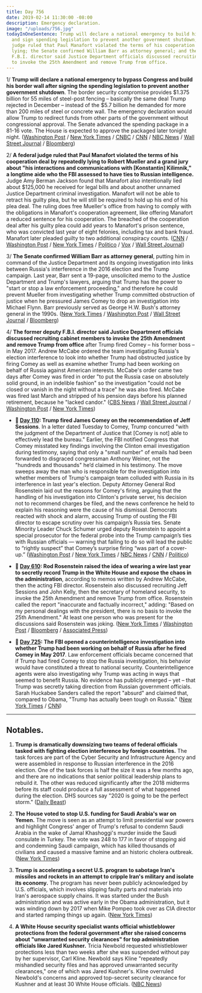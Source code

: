 ```yaml
---
title: Day 756
date: 2019-02-14 11:30:00 -08:00
description: Emergency declaration.
image: "/uploads/756.jpg"
todayInOneSentence: Trump will declare a national emergency to build his border wall
  and sign spending legislation to prevent another government shutdown; a federal
  judge ruled that Paul Manafort violated the terms of his cooperation deal by repeatedly
  lying; the Senate confirmed William Barr as attorney general; and the former deputy
  F.B.I. director said Justice Department officials discussed recruiting cabinet members
  to invoke the 25th Amendment and remove Trump from office.
---
```


1/ **Trump will declare a national emergency to bypass Congress and build his border wall after signing the spending legislation to prevent another government shutdown**. The border security compromise provides $1.375 billion for 55 miles of steel-post fencing – basically the same deal Trump rejected in December – instead of the $5.7 billion he demanded for more than 200 miles of steel or concrete wall. The emergency declaration would allow Trump to redirect funds from other parts of the government without congressional approval. The Senate advanced the spending package in a 81-16 vote. The House is expected to approve the packaged later tonight night. ([Washington Post](https://www.washingtonpost.com/business/economy/mcconnell-predicts-senate-passage-of-border-security-bill-hopes-trump-signs-it/2019/02/14/2f6e2cba-306f-11e9-8ad3-9a5b113ecd3c_story.html) / [New York Times](https://www.nytimes.com/2019/02/14/us/politics/trump-national-emergency-border.html) / [CNBC](https://www.cnbc.com/2019/02/14/trump-decides-whether-to-sign-border-security-deal-to-avoid-shutdown.html) / [CNN](https://www.cnn.com/2019/02/14/politics/donald-trump-wall-funding-bill/index.html) / [NBC News](https://www.nbcnews.com/politics/congress/government-shutdown-vote-border-bill-trump-n971576) / [Wall Street Journal](https://www.wsj.com/articles/lawmakers-set-to-vote-on-spending-package-to-keep-government-open-11550157589) / [Bloomberg](https://www.bloomberg.com/news/articles/2019-02-14/trump-seeks-clarification-on-border-deal-as-senate-prepares-vote))

2/ **A federal judge ruled that Paul Manafort violated the terms of his cooperation deal by repeatedly lying to Robert Mueller and a grand jury about "his interactions and communications with \[Konstantin\] Kilimnik," a longtime aide who the FBI assessed to have ties to Russian intelligence.** Judge Amy Berman Jackson found that Manafort also intentionally lied about $125,000 he received for legal bills and about another unnamed Justice Department criminal investigation. Manafort will not be able to retract his guilty plea, but he will still be required to hold up his end of his plea deal. The ruling does free Mueller's office from having to comply with the obligations in Manafort's cooperation agreement, like offering Manafort a reduced sentence for his cooperation. The breached of the cooperation deal after his guilty plea could add years to Manafort's prison sentence, who was convicted last year of eight felonies, including tax and bank fraud. Manafort later pleaded guilty to two additional conspiracy counts. ([CNN](https://www.cnn.com/2019/02/13/politics/paul-manafort-robert-mueller/index.html) / [Washington Post](https://www.washingtonpost.com/local/legal-issues/us-judge-finds-paul-manafort-lied-to-mueller-probe-about-contacts-with-russian-aide/2019/02/13/c5209f7a-2f2c-11e9-86ab-5d02109aeb01_story.html) / [New York Times](https://www.nytimes.com/2019/02/13/us/politics/manafort-mueller.html) / [Politico](https://www.politico.com/story/2019/02/13/paul-manafort-ruling-1169380) / [Vox](https://www.vox.com/2019/2/13/18222477/mueller-manafort-trump-russia-cooperation) / [Wall Street Journal](https://www.wsj.com/articles/judge-rules-paul-manafort-made-false-statements-in-violation-of-plea-agreement-11550101738))

3/ **The Senate confirmed William Barr as attorney general**, putting him in command of the Justice Department and its ongoing investigation into links between Russia's interference in the 2016 election and the Trump campaign. Last year, Barr sent a 19-page, unsolicited memo to the Justice Department and Trump's lawyers, arguing that Trump has the power to "start or stop a law enforcement proceeding," and therefore he could prevent Mueller from investigating whether Trump committed obstruction of justice when he pressured James Comey to drop an investigation into Michael Flynn. Barr previously served as George H.W. Bush's attorney general in the 1990s. ([New York Times](https://www.nytimes.com/2019/02/14/us/politics/william-barr-confirmed.html) / [Washington Post](https://www.washingtonpost.com/world/national-security/william-barr-expected-to-be-confirmed-as-attorney-general-thursday/2019/02/13/f162e514-2f1a-11e9-813a-0ab2f17e305b_story.html) / [Wall Street Journal](https://www.wsj.com/articles/william-barr-secures-enough-votes-in-senate-for-confirmation-as-attorney-general-11550167293) / [Bloomberg](https://www.bloomberg.com/news/articles/2019-02-14/barr-wins-confirmation-and-power-over-mueller-probe-s-outcome))

4/ **The former deputy F.B.I. director said Justice Department officials discussed recruiting cabinet members to invoke the 25th Amendment and remove Trump from office** after Trump fired Comey – his former boss – in May 2017. Andrew McCabe ordered the team investigating Russia's election interference to look into whether Trump had obstructed justice by firing Comey as well as examine whether Trump had been working on behalf of Russia against American interests. McCabe's order came two days after Comey was fired in order "to put the Russia case on absolutely solid ground, in an indelible fashion" so the investigation "could not be closed or vanish in the night without a trace" he was also fired. McCabe was fired last March and stripped of his pension days before his planned retirement, because he "lacked candor." ([CBS News](https://www.cbsnews.com/news/andrew-mccabe-says-he-ordered-the-obstruction-of-justice-case-of-president-trump-60-minutes/) / [Wall Street Journal](https://www.wsj.com/articles/ex-fbi-deputy-mccabe-says-he-approved-trump-probe-after-james-comey-was-fired-11550162396) / [Washington Post](https://www.washingtonpost.com/world/national-security/mccabe-says-he-quickly-opened-fbi-investigation-of-trump-for-fear-of-being-fired/2019/02/14/262dd7b0-3054-11e9-8ad3-9a5b113ecd3c_story.html) / [New York Times](https://www.nytimes.com/2019/02/14/us/politics/mccabe-trump.html))

* **📌 [Day 110](https://whatthefuckjusthappenedtoday.com/2017/05/09/Day-110/#1-trump-fired-james-comey-on-the-rec): Trump fired James Comey on the recommendation of Jeff Sessions**. In a letter dated Tuesday to Comey, Trump concurred "with the judgment of the Department of Justice that \[Comey is not\] able to effectively lead the bureau." Earlier, the FBI notified Congress that Comey misstated key findings involving the Clinton email investigation during testimony, saying that only a "small number" of emails had been forwarded to disgraced congressman Anthony Weiner, not the "hundreds and thousands" he’d claimed in his testimony. The move sweeps away the man who is responsible for the investigation into whether members of Trump's campaign team colluded with Russia in its interference in last year's election. Deputy Attorney General Rod Rosenstein laid out the reasons for Comey's firing, arguing that the handling of his investigation into Clinton's private server, his decision not to recommend charges be filed, and the news conference he held to explain his reasoning were the cause of his dismissal. Democrats reacted with shock and alarm, accusing Trump of ousting the FBI director to escape scrutiny over his campaign’s Russia ties. Senate Minority Leader Chuck Schumer urged deputy Rosenstein to appoint a special prosecutor for the federal probe into the Trump campaign’s ties with Russian officials — warning that failing to do so will lead the public to “rightly suspect” that Comey’s surprise firing “was part of a cover-up.” ([Washington Post](https://www.washingtonpost.com/world/national-security/comey-misstated-key-clinton-email-evidence-at-hearing-say-people-close-to-investigation/2017/05/09/074c1c7e-34bd-11e7-b373-418f6849a004_story.html) / [New York Times](https://www.nytimes.com/2017/05/09/us/politics/james-comey-fired-fbi.html) / [NBC News](https://www.nbcnews.com/news/us-news/trump-fires-fbi-director-james-comey-n757101) / [CNN](https://www.cnn.com/2017/05/09/politics/james-comey-fbi-trump-white-out/) / [Politico](http://www.politico.com/story/2017/05/09/comey-firing-congress-reaction-238180))

* **📌 [Day 610](https://whatthefuckjusthappenedtoday.com/2018/09/21/day-610/#4-rod-rosenstein-raised-the-idea-of): Rod Rosenstein raised the idea of wearing a wire last year to secretly record Trump in the White House and expose the chaos in the administration**, according to memos written by Andrew McCabe, then the acting FBI director. Rosenstein also discussed recruiting Jeff Sessions and John Kelly, then the secretary of homeland security, to invoke the 25th Amendment and remove Trump from office. Rosenstein called the report "inaccurate and factually incorrect," adding: "Based on my personal dealings with the president, there is no basis to invoke the 25th Amendment." At least one person who was present for the discussions said Rosenstein was joking. ([New York Times](https://www.nytimes.com/2018/09/21/us/politics/rod-rosenstein-wear-wire-25th-amendment.html) / [Washington Post](https://www.washingtonpost.com/world/national-security/mccabe-memos-say-rosenstein-considered-secretly-recording-trump/2018/09/21/f4aa9a62-bdca-11e8-8792-78719177250f_story.html) / [Bloomberg](https://www.bloomberg.com/news/articles/2018-09-21/rosenstein-is-said-to-have-suggested-he-d-record-trump-secretly) / [Associated Press](https://apnews.com/e84a4acdb4264111804148de5a91661c/Rosenstein-denies-that-he-proposed-secretly-taping-Trump))

* **📌 [Day 725](https://whatthefuckjusthappenedtoday.com/2019/01/14/day-725/#1-the-fbi-opened-a-counterintelligen): The FBI opened a counterintelligence investigation into whether Trump had been working on behalf of Russia after he fired Comey in May 2017**. Law enforcement officials became concerned that if Trump had fired Comey to stop the Russia investigation, his behavior would have constituted a threat to national security. Counterintelligence agents were also investigating why Trump was acting in ways that seemed to benefit Russia. No evidence has publicly emerged – yet – that Trump was secretly taking direction from Russian government officials. Sarah Huckabee Sanders called the report "absurd" and claimed that, compared to Obama, "Trump has actually been tough on Russia." ([New York Times](https://www.nytimes.com/2019/01/11/us/politics/fbi-trump-russia-inquiry.html) / [CNN](https://www.cnn.com/2019/01/11/politics/nyt-russia-trump-investigation/index.html))

---

## Notables.

1. **Trump is dramatically downsizing two teams of federal officials tasked with fighting election interference by foreign countries.** The task forces are part of the Cyber Security and Infrastructure Agency and were assembled in response to Russian interference in the 2016 election. One of the task forces is half the size it was a few months ago, and there are no indications that senior political leadership plans to rebuild it. The other was reduced significantly after the 2018 midterms before its staff could produce a full assessment of what happened during the election. DHS sources say "2020 is going to be the perfect storm." ([Daily Beast](https://www.thedailybeast.com/trumps-dhs-guts-task-forces-protecting-elections-from-foreign-meddling))

2. **The House voted to stop U.S. funding for Saudi Arabia's war on Yemen.** The move is seen as an attempt to limit presidential war powers and highlight Congress' anger of Trump's refusal to condemn Saudi Arabia in the wake of Jamal Khashoggi's murder inside the Saudi consulate in Turkey. The vote was 248 to 177 in favor of stopping aid and condemning Saudi campaign, which has killed thousands of civilians and caused a massive famine and an historic cholera outbreak. ([New York Times](https://www.nytimes.com/2019/02/13/us/politics/yemen-war-saudi-arabia.html))

3. **Trump is accelerating a secret U.S. program to sabotage Iran's missiles and rockets in an attempt to cripple Iran's military and isolate its economy.** The program has never been publicly acknowledged by U.S. officials, which involves slipping faulty parts and materials into Iran's aerospace supply chains. It was started under the Bush administration and was active early in the Obama administration, but it was winding down by 2017 when Mike Pompeo took over as CIA director and started ramping things up again. ([New York Times](https://www.nytimes.com/2019/02/13/us/politics/iran-missile-launch-failures.html))

4. **A White House security specialist wants official whistleblower protections from the federal government after she raised concerns about "unwarranted security clearances" for top administration officials like Jared Kushner.** Tricia Newbold requested whistleblower protections less than two weeks after she was suspended without pay by her supervisor, Carl Kline. Newbold says Kline "repeatedly mishandled security files and has approved unwarranted security clearances," one of which was Jared Kushner's. Kline overruled Newbold's concerns and approved top-secret security clearance for Kushner and at least 30 White House officials. ([NBC News](https://www.nbcnews.com/politics/national-security/whistleblower-seeks-protection-after-sounding-alarm-over-white-house-security-n970586))